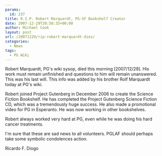 ```yaml
---
params:
  id: 237
title: R.I.P. Robert Marquardt, PG-SF Bookshelf Creator
date: 2007-12-29T20:58:33+00:00
author: Michael Cook
layout: post
url: /20071229/rip-robert-marquardt-dies/
categories:
  - News
tags:
  - PG Wiki
---
```

Robert Marquardt, PG's wiki sysop, died this morning [2007/12/29]. His work must remain unfinished and questions to him will remain unanswered. This was his last will. This info was added by his brother Rolf Marquardt today at PG's wiki.

Robert joined Project Gutenberg in December 2006 to create the Science Fiction Bookshelf. He has completed the Project Gutenberg Science Fiction CD, which was a tremendously huge success. He also made a promotional video for PG in Esperanto. He was now working in other bookshelves.

Robert always worked very hard at PG, even while he was doing his hard cancer treatments.

I'm sure that these are sad news to all volunteers. PGLAF should perhaps take some symbolic condolences action.

Ricardo F. Diogo

